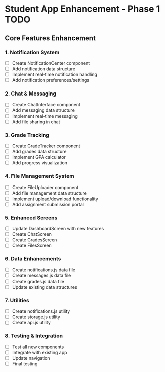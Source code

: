 # Student App Enhancement - Phase 1 TODO

## Core Features Enhancement

### 1. Notification System
- [ ] Create NotificationCenter component
- [ ] Add notification data structure
- [ ] Implement real-time notification handling
- [ ] Add notification preferences/settings

### 2. Chat & Messaging
- [ ] Create ChatInterface component
- [ ] Add messaging data structure
- [ ] Implement real-time messaging
- [ ] Add file sharing in chat

### 3. Grade Tracking
- [ ] Create GradeTracker component
- [ ] Add grades data structure
- [ ] Implement GPA calculator
- [ ] Add progress visualization

### 4. File Management System
- [ ] Create FileUploader component
- [ ] Add file management data structure
- [ ] Implement upload/download functionality
- [ ] Add assignment submission portal

### 5. Enhanced Screens
- [ ] Update DashboardScreen with new features
- [ ] Create ChatScreen
- [ ] Create GradesScreen
- [ ] Create FilesScreen

### 6. Data Enhancements
- [ ] Create notifications.js data file
- [ ] Create messages.js data file
- [ ] Create grades.js data file
- [ ] Update existing data structures

### 7. Utilities
- [ ] Create notifications.js utility
- [ ] Create storage.js utility
- [ ] Create api.js utility

### 8. Testing & Integration
- [ ] Test all new components
- [ ] Integrate with existing app
- [ ] Update navigation
- [ ] Final testing

